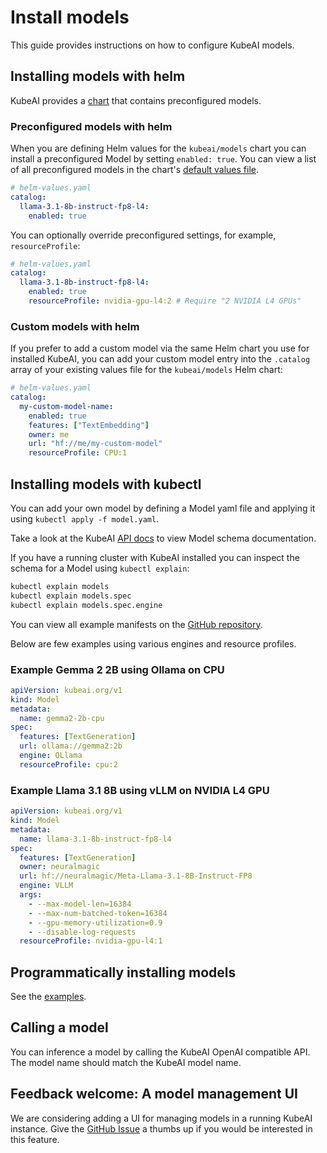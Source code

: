 # Install models

This guide provides instructions on how to configure KubeAI models.

## Installing models with helm

KubeAI provides a [chart](https://github.com/substratusai/kubeai/blob/main/charts/models) that contains preconfigured models.

### Preconfigured models with helm

When you are defining Helm values for the `kubeai/models` chart you can install a preconfigured Model by setting `enabled: true`. You can view a list of all preconfigured models in the chart's [default values file](https://github.com/substratusai/kubeai/blob/main/charts/models/values.yaml). 

```yaml
# helm-values.yaml
catalog:
  llama-3.1-8b-instruct-fp8-l4:
    enabled: true
```

You can optionally override preconfigured settings, for example, `resourceProfile`:

```yaml
# helm-values.yaml
catalog:
  llama-3.1-8b-instruct-fp8-l4:
    enabled: true
    resourceProfile: nvidia-gpu-l4:2 # Require "2 NVIDIA L4 GPUs"
```

### Custom models with helm

If you prefer to add a custom model via the same Helm chart you use for installed KubeAI, you can add your custom model entry into the `.catalog` array of your existing values file for the `kubeai/models` Helm chart:

```yaml
# helm-values.yaml
catalog:
  my-custom-model-name:
    enabled: true
    features: ["TextEmbedding"]
    owner: me
    url: "hf://me/my-custom-model"
    resourceProfile: CPU:1
```

## Installing models with kubectl

You can add your own model by defining a Model yaml file and applying it using `kubectl apply -f model.yaml`.

Take a look at the KubeAI [API docs](../reference/kubernetes-api.md) to view Model schema documentation.

If you have a running cluster with KubeAI installed you can inspect the schema for a Model using `kubectl explain`:

```bash
kubectl explain models
kubectl explain models.spec
kubectl explain models.spec.engine
```

You can view all example manifests on the [GitHub repository](https://github.com/substratusai/kubeai/tree/main/manifests/models).

Below are few examples using various engines and resource profiles.

### Example Gemma 2 2B using Ollama on CPU

```yaml
apiVersion: kubeai.org/v1
kind: Model
metadata:
  name: gemma2-2b-cpu
spec:
  features: [TextGeneration]
  url: ollama://gemma2:2b
  engine: OLlama
  resourceProfile: cpu:2
```

### Example Llama 3.1 8B using vLLM on NVIDIA L4 GPU

```yaml
apiVersion: kubeai.org/v1
kind: Model
metadata:
  name: llama-3.1-8b-instruct-fp8-l4
spec:
  features: [TextGeneration]
  owner: neuralmagic
  url: hf://neuralmagic/Meta-Llama-3.1-8B-Instruct-FP8
  engine: VLLM
  args:
    - --max-model-len=16384
    - --max-num-batched-token=16384
    - --gpu-memory-utilization=0.9
    - --disable-log-requests
  resourceProfile: nvidia-gpu-l4:1
```

## Programmatically installing models

See the [examples](https://github.com/substratusai/kubeai/tree/main/examples/k8s-api-clients).

## Calling a model

You can inference a model by calling the KubeAI OpenAI compatible API. The model name should match the KubeAI model name.

## Feedback welcome: A model management UI

We are considering adding a UI for managing models in a running KubeAI instance. Give the [GitHub Issue](https://github.com/substratusai/kubeai/issues/148) a thumbs up if you would be interested in this feature.
